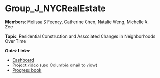 # Group_J_NYCRealEstate

**Members**: Melissa S Feeney, Catherine Chen, Natalie Weng, Michelle A. Zee

**Topic**: Residential Construction and Associated Changes in Neighborhoods Over Time

**Quick Links**:

* [Dashboard](https://yjw2106.shinyapps.io/GroupJNYC/)
* [Project video](https://drive.google.com/file/d/13CRO3FSNU589-e9DpdtR8awPPxpl-ljz/view?usp=sharing) (use Columbia email to view)
* [Progress book](https://docs.google.com/presentation/d/1RxyL544j4lSkCZfmShXFZS7g2BJMV9RW0M6-Ga_Xg8M/edit?usp=sharing)


